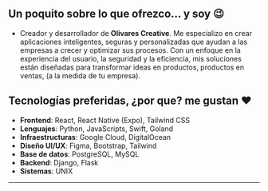 ## Un poquito sobre lo que ofrezco... y soy 😉

- Creador y desarrollador de **Olivares Creative**. Me especializo en crear aplicaciones inteligentes, seguras y personalizadas que ayudan a las empresas a crecer y optimizar sus procesos. Con un enfoque en la experiencia del usuario, la seguridad y la eficiencia, mis soluciones están diseñadas para transformar ideas en productos, productos en ventas, (a la medida de tu empresa).

## Tecnologías preferidas, ¿por que? me gustan ❤️
- **Frontend**: React, React Native (Expo), Tailwind CSS
- **Lenguajes**: Python, JavaScripts, Swift, Goland
- **Infraestructuras**: Google Cloud, DigitalOcean
- **Diseño UI/UX**: Figma, Bootstrap, Tailwind
- **Base de datos**: PostgreSQL, MySQL
- **Backend**: Django, Flask
- **Sistemas**: UNIX
---

